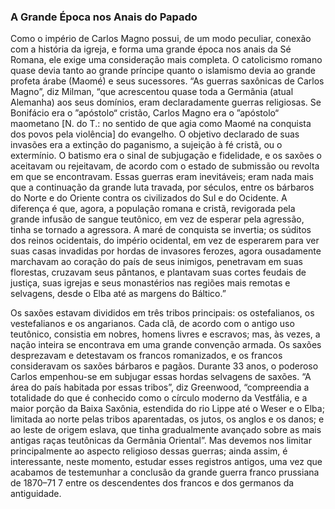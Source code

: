 ### A Grande Época nos Anais do Papado 

Como o império de Carlos Magno possui, de um modo peculiar, conexão com a história da igreja, e forma uma grande época nos anais da Sé Romana, ele exige uma consideração mais completa. O catolicismo romano quase devia tanto ao grande príncipe quanto o islamismo devia ao grande profeta árabe (Maomé) e seus sucessores. “As guerras saxônicas de Carlos Magno”, diz Milman, “que acrescentou quase toda a Germânia (atual Alemanha) aos seus domínios, eram declaradamente guerras religiosas. Se Bonifácio era o ”apóstolo“ cristão, Carlos Magno era o ”apóstolo“ maometano [N. do T.: no sentido de que agia como Maomé na conquista dos povos pela violência] do evangelho. O objetivo declarado de suas invasões era a extinção do paganismo, a sujeição à fé cristã, ou o extermínio. O batismo era o sinal de subjugação e fidelidade, e os saxões o aceitavam ou rejeitavam, de acordo com o estado de submissão ou revolta em que se encontravam. Essas guerras eram inevitáveis; eram nada mais que a continuação da grande luta travada, por séculos, entre os bárbaros do Norte e do Oriente contra os civilizados do Sul e do Ocidente. A diferença é que, agora, a população romana e cristã, revigorada pela grande infusão de sangue teutônico, em vez de esperar pela agressão, tinha se tornado a agressora. A maré de conquista se invertia; os súditos dos reinos ocidentais, do império ocidental, em vez de esperarem para ver suas casas invadidas por hordas de invasores ferozes, agora ousadamente marchavam ao coração do país de seus inimigos, penetravam em suas florestas, cruzavam seus pântanos, e plantavam suas cortes feudais de justiça, suas igrejas e seus monastérios nas regiões mais remotas e selvagens, desde o Elba até as margens do Báltico.”

Os saxões estavam divididos em três tribos principais: os ostefalianos, os vestefalianos e os angarianos. Cada clã, de acordo com o antigo uso teutônico, consistia em nobres, homens livres e escravos; mas, às vezes, a nação inteira se encontrava em uma grande convenção armada. Os saxões desprezavam e detestavam os francos romanizados, e os francos consideravam os saxões bárbaros e pagãos. Durante 33 anos, o poderoso Carlos empenhou-se em subjugar essas hordas selvagens de saxões. “A área do país habitada por essas tribos”, diz Greenwood, “compreendia a totalidade do que é conhecido como o círculo moderno da Vestfália, e a maior porção da Baixa Saxônia, estendida do rio Lippe até o Weser e o Elba; limitada ao norte pelas tribos aparentadas, os jutos, os anglos e os danos; e ao leste de origem eslava, que tinha gradualmente avançado sobre as mais antigas raças teutônicas da Germânia Oriental”. Mas devemos nos limitar principalmente ao aspecto religioso dessas guerras; ainda assim, é interessante, neste momento, estudar esses registros antigos, uma vez que acabamos de testemunhar a conclusão da grande guerra franco prussiana de 1870–71 7 entre os descendentes dos francos e dos germanos da antiguidade.